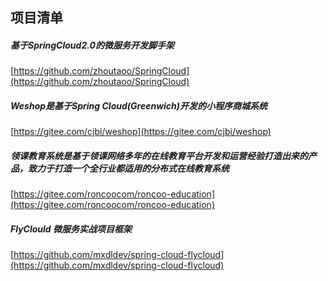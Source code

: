 ##  项目清单  

#####  基于SpringCloud2.0的微服务开发脚手架
[https://github.com/zhoutaoo/SpringCloud](https://github.com/zhoutaoo/SpringCloud)

#####  Weshop是基于Spring Cloud(Greenwich)开发的小程序商城系统  
[https://gitee.com/cjbi/weshop](https://gitee.com/cjbi/weshop) 

#####  领课教育系统是基于领课网络多年的在线教育平台开发和运营经验打造出来的产品，致力于打造一个全行业都适用的分布式在线教育系统
[https://gitee.com/roncoocom/roncoo-education](https://gitee.com/roncoocom/roncoo-education)  

#####  FlyClould 微服务实战项目框架  
[https://github.com/mxdldev/spring-cloud-flycloud](https://github.com/mxdldev/spring-cloud-flycloud)  


